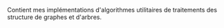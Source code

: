 Contient mes implémentations d'algorithmes utilitaires de traitements des structure de graphes et d'arbres.
